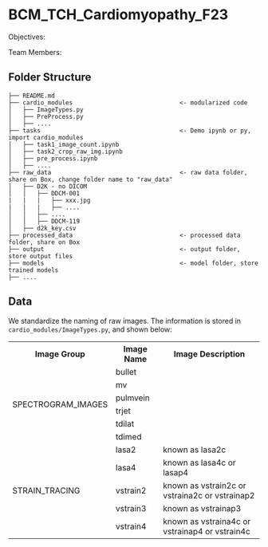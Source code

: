 # BCM_TCH_Cardiomyopathy_F23

Objectives:


Team Members:


## Folder Structure
```
├── README.md
├── cardio_modules                              <- modularized code
│   ├── ImageTypes.py
│   ├── PreProcess.py
│   ├── ....
├── tasks                                       <- Demo ipynb or py, import cardio_modules
│   ├── task1_image_count.ipynb
│   ├── task2_crop_raw_img.ipynb
│   ├── pre_process.ipynb
│   ├── ....
├── raw_data                                    <- raw data folder, share on Box, change folder name to "raw_data"
│   ├── D2K - no DICOM
│   │   ├── DDCM-001
|   |   |   ├── xxx.jpg
|   |   |   ├── ....
│   │   ├── ....
│   │   ├── DDCM-119
│   ├── d2k_key.csv
├── processed_data                              <- processed data folder, share on Box
├── output                                      <- output folder, store output files
├── models                                      <- model folder, store trained models
├── ....
```

## Data
We standardize the naming of raw images. The information is stored in `cardio_modules/ImageTypes.py`, and shown below:

<table>
    <tr>
        <th>Image Group</th>
        <th>Image Name</th>
        <th>Image Description</th>
    </tr>
    <tr>
        <td rowspan="6">SPECTROGRAM_IMAGES</td>
        <td>bullet</td>
        <td></td>
    </tr>
    <tr>
        <td>mv</td>
        <td></td>
    </tr>
    <tr>
        <td>pulmvein</td>
        <td></td>
    </tr>
    <tr>
        <td>trjet</td>
        <td></td>
    </tr>
    <tr>
        <td>tdilat</td>
        <td></td>
    </tr>
    <tr>
        <td>tdimed</td>
        <td></td>
    </tr>
    <tr>
        <td rowspan="5">STRAIN_TRACING</td>
        <td>lasa2</td>
        <td>known as lasa2c</td>
    </tr>
    <tr>
        <td>lasa4</td>
        <td>known as lasa4c or lasap4</td>
    </tr>
    <tr>
        <td>vstrain2</td>
        <td>known as vstrain2c or vstraina2c or vstrainap2</td>
    </tr>
    <tr>
        <td>vstrain3</td>
        <td>known as vstrainap3</td>
    </tr>
    <tr>
        <td>vstrain4</td>
        <td>known as vstraina4c or vstrainap4 or vstrain4c</td>
    </tr>
</table>